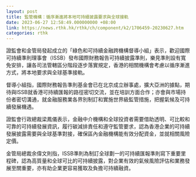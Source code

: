 ```yaml
---
layout: post
title: 監管機構：循序漸進將本地可持續披露要求與全球接軌
date: 2023-06-27 12:58:49.000000000 +08:00
link: https://news.rthk.hk/rthk/ch/component/k2/1706459-20230627.htm
categories: rthk
---
```


證監會和金管局發起成立的「綠色和可持續金融跨機構督導小組」表示，歡迎國際可持續準則理事會（ISSB）發布國際財務報告可持續披露準則，樂見準則設有寬免安排，讓各司法管轄區分階段逐步落實規定，香港的相關機構會考慮以循序漸進方式，將本地要求與全球基準接軌。

督導小組指，國際財務報告準則基金會已在北京成立辦事處，擴大亞洲的據點，期待與ISSB就香港可持續匯報的路徑密切交流，並在培訓方面合作；亦會與市場持份者密切溝通，就金融服務業各界別制訂和實施世界級監管措施，把握氣候及可持續發展機遇。

證監會行政總裁梁鳳儀表示，金融中介機構和全球投資者需要借助透明、可比較和可靠的可持續發展資訊，履行碳減排責任和遵守監管要求，認為香港企業的可持續發展披露需要與全球基準對接，確保區內金融機構能有效分配資金，並就相關風險定價。

金管局總裁余偉文則指，ISSB準則為制訂全球劃一的可持續匯報準則寫下重要里程碑，認為高質量和全球可比的可持續披露，對企業有效的氣候風險評估和業務發展至關重要，亦有助企業更容易獲取及負擔可持續融資。
